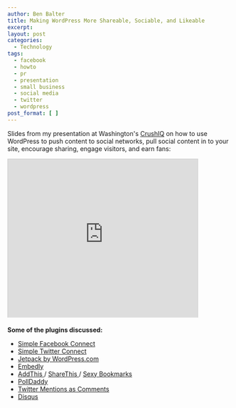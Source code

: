 ```yaml
---
author: Ben Balter
title: Making WordPress More Shareable, Sociable, and Likeable
excerpt:
layout: post
categories:
  - Technology
tags:
  - facebook
  - howto
  - pr
  - presentation
  - small business
  - social media
  - twitter
  - wordpress
post_format: [ ]
---
```

Slides from my presentation at Washington's [CrushIQ][1] on how to use WordPress to push content to social networks, pull social content in to your site, encourage sharing, engage visitors, and earn fans:

<iframe src="http://www.slideshare.net/slideshow/embed_code/10156115" width="427" height="356" frameborder="0" marginwidth="0" marginheight="0" scrolling="no" style="border:1px solid #CCC;border-width:1px 1px 0;margin-bottom:5px" allowfullscreen="true"></iframe>

**Some of the plugins discussed:**

*   [Simple Facebook Connect][2]
*   [Simple Twitter Connect][3]
*   [Jetpack by WordPress.com][4]
*   [Embedly][5]
*   [AddThis ][6]/ [ShareThis ][7]/ [Sexy Bookmarks][8]
*   [PollDaddy][9]
*   [Twitter Mentions as Comments][10]
*   [Disqus][11]

[1]: http://crushiq.com
[2]: http://wordpress.org/extend/plugins/simple-facebook-connect/
[3]: http://wordpress.org/extend/plugins/simple-twitter-connect/
[4]: http://wordpress.org/extend/plugins/jetpack/
[5]: http://wordpress.org/extend/plugins/embedly/
[6]: http://wordpress.org/extend/plugins/addthis/
[7]: http://wordpress.org/extend/plugins/share-this/
[8]: http://wordpress.org/extend/plugins/sexybookmarks/
[9]: http://wordpress.org/extend/plugins/polldaddy/
[10]: http://wordpress.org/extend/plugins/twitter-mentions-as-comments/
[11]: http://wordpress.org/extend/plugins/disqus-comment-system/